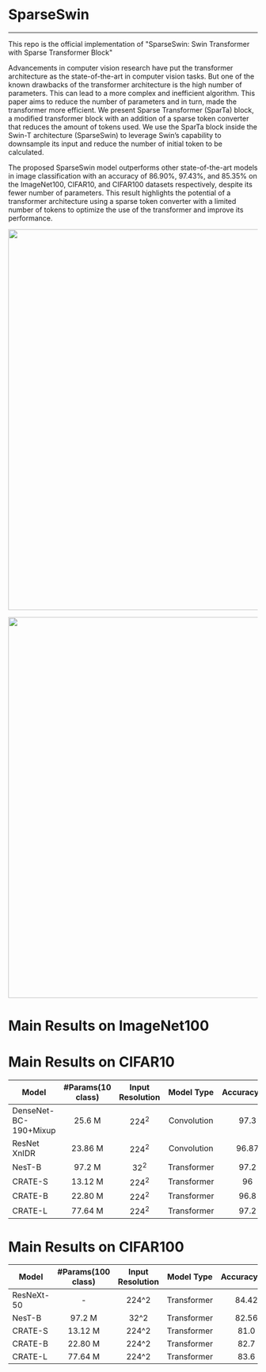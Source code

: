 # SparseSwin
---
This repo is the official implementation of "SparseSwin: Swin Transformer with Sparse Transformer Block"

Advancements in computer vision research have put the transformer architecture as the state-of-the-art in computer vision tasks. But one of the known drawbacks of the transformer architecture is the high number of parameters. This can lead to a more complex and inefficient algorithm. This paper aims to reduce the number of parameters and in turn, made the transformer more efficient. We present Sparse Transformer (SparTa) block, a modified transformer block with an addition of a sparse token converter that reduces the amount of tokens used. We use the SparTa block inside the Swin-T architecture (SparseSwin) to leverage Swin’s capability to downsample its input and reduce the number of initial token to be calculated. 

The proposed SparseSwin model outperforms other state-of-the-art models in image classification with an accuracy of 86.90%, 97.43%, and 85.35% on the ImageNet100, CIFAR10, and CIFAR100 datasets respectively, despite its fewer number of parameters. This result highlights the potential of a transformer architecture using a sparse token converter with a limited number of tokens to optimize the use of the transformer and improve its performance. 

<p align="center" ><img src="https://media.discordapp.net/attachments/449985531372240908/1117657023056728194/sparseswin.png?width=1440&height=288" width="768"/> </p>
<p align="center" ><img src="https://media.discordapp.net/attachments/449985531372240908/1117657023287410738/sparta_block.png?width=1163&height=662" width="768"/> </p>

# Main Results on ImageNet100


# Main Results on CIFAR10
| Model                 | #Params(10 class) | Input Resolution |  Model Type | Accuracy(%) |
|-----------------------|:-----------------:|:----------------:|:-----------:|:-----------:|
| DenseNet-BC-190+Mixup |       25.6 M      |      $224^2$     | Convolution |     97.3    |
| ResNet XnIDR          |       23.86 M     |      $224^2$     | Convolution |     96.87   |
| NesT-B                |       97.2 M      |      $32^2$      | Transformer |     97.2    |
| CRATE-S               |       13.12 M     |      $224^2$     | Transformer |     96      |
| CRATE-B               |       22.80 M     |      $224^2$     | Transformer |     96.8    | 
| CRATE-L               |       77.64 M     |      $224^2$     | Transformer |     97.2    |


# Main Results on CIFAR100
| Model | #Params(100 class) | Input Resolution |  Model Type | Accuracy(%) |
|------|:-----:|:--------:|:-------:|:----:|
|ResNeXt-50 | - | 224^2 | Transformer | 84.42 |
|NesT-B | 97.2 M | 32^2 | Transformer | 82.56 |
|CRATE-S | 13.12 M | 224^2 | Transformer | 81.0 |
|CRATE-B | 22.80 M | 224^2 | Transformer | 82.7 |
|CRATE-L | 77.64 M | 224^2 | Transformer | 83.6 |
